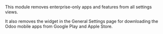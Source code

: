 This module removes enterprise-only apps and features from all settings
views.

It also removes the widget in the General Settings page for downloading
the Odoo mobile apps from Google Play and Apple Store.
